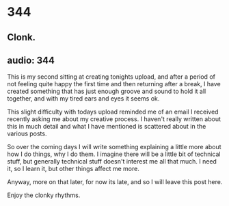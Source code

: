# 344
## Clonk.
audio: 344
---

This is my second sitting at creating tonights upload, and after a period of not feeling quite happy the first time and then returning after a break, I have created something that has just enough groove and sound to hold it all together, and with my tired ears and eyes it seems ok.

This slight difficulty with todays upload reminded me of an email I received recently asking me about my creative process. I haven't really written about this in much detail and what I have mentioned is scattered about in the various posts. 

So over the coming days I will write something explaining a little more about how I do things, why I do them. I imagine there will be a little bit of technical stuff, but generally technical stuff doesn't interest me all that much. I need it, so I learn it, but other things affect me more.

Anyway, more on that later, for now its late, and so I will leave this post here.

Enjoy the clonky rhythms.